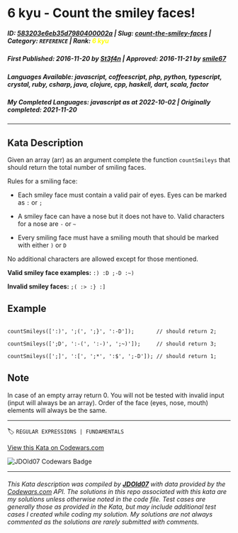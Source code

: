 # 6 kyu - Count the smiley faces!

##### **ID**: [583203e6eb35d7980400002a](https://www.codewars.com/kata/583203e6eb35d7980400002a) | **Slug**: [count-the-smiley-faces](https://www.codewars.com/kata/583203e6eb35d7980400002a) | **Category**: `REFERENCE` | **Rank**: <span style="color:yellow">6 kyu</span>

##### **First Published**: 2016-11-20 ***by*** [St3f4n](https://www.codewars.com/users/St3f4n) | **Approved**: 2016-11-21 ***by*** [smile67](https://www.codewars.com/users/smile67)

##### **Languages Available**: javascript, coffeescript, php, python, typescript, crystal, ruby, csharp, java, clojure, cpp, haskell, dart, scala, factor

##### **My Completed Languages**: javascript ***as at*** 2022-10-02 | **Originally completed**: 2021-11-20

---

## Kata Description


Given an array (arr) as an argument complete the function `countSmileys` that should return the total number of smiling faces.  



Rules for a smiling face:

- Each smiley face must contain a valid pair of eyes. Eyes can be marked as `:` or `;`

- A smiley face can have a nose but it does not have to. Valid characters for a nose are `-` or `~`

- Every smiling face must have a smiling mouth that should be marked with either `)` or `D`



No additional characters are allowed except for those mentioned.  



**Valid smiley face examples:** `:) :D ;-D :~)`  

**Invalid smiley faces:**  `;( :> :} :]`



## Example



```

countSmileys([':)', ';(', ';}', ':-D']);       // should return 2;

countSmileys([';D', ':-(', ':-)', ';~)']);     // should return 3;

countSmileys([';]', ':[', ';*', ':$', ';-D']); // should return 1;

```



## Note



In case of an empty array return 0. You will not be tested with invalid input (input will always be an array). Order of the face (eyes, nose, mouth) elements will always be the same.



---


🏷 `REGULAR EXPRESSIONS | FUNDAMENTALS`


[View this Kata on Codewars.com](https://www.codewars.com/kata/583203e6eb35d7980400002a)

![](https://www.codewars.com/users/jdold07/badges/large "JDOld07 Codewars Badge")

---

###### *This Kata description was compiled by [**JDOld07**](https://tpstech.dev) with data provided by the [Codewars.com](https://www.codewars.com) API.  The solutions in this repo associated with this kata are my solutions unless otherwise noted in the code file.  Test cases are generally those as provided in the Kata, but may include additional test cases I created while coding my solution.  My solutions are not always commented as the solutions are rarely submitted with comments.*
